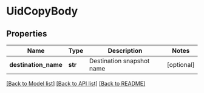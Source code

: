 # UidCopyBody

## Properties
Name | Type | Description | Notes
------------ | ------------- | ------------- | -------------
**destination_name** | **str** | Destination snapshot name | [optional] 

[[Back to Model list]](../README.md#documentation-for-models) [[Back to API list]](../README.md#documentation-for-api-endpoints) [[Back to README]](../README.md)

